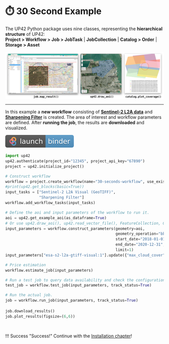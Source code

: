 # :stopwatch: 30 Second Example

The UP42 Python package uses nine classes, representing the **hierarchical structure** of UP42:  
**Project > Workflow > Job > JobTask** | **JobCollection** | **Catalog > Order** | **Storage > Asset**

![](assets/vizualisations.jpg)

------------------------

In this example a **new workflow** consisting of [**Sentinel-2 L2A data**](https://marketplace.up42.com/block/4471e5ef-90f1-4bf0-9243-66bc9d8b4c99)
and [**Sharpening Filter**](https://marketplace.up42.com/block/e374ea64-dc3b-4500-bb4b-974260fb203e) is created.
The area of interest and workflow parameters are defined. After **running the job**, 
the results are **downloaded** and visualized.

[![Binder](assets/badge_logo.svg)](https://mybinder.org/v2/gh/up42/up42-py/master?filepath=examples%2Fguides%2F30-seconds-example.ipynb)

```python
import up42
up42.authenticate(project_id="12345", project_api_key="67890")
project = up42.initialize_project()
```

```python
# Construct workflow
workflow = project.create_workflow(name="30-seconds-workflow", use_existing=True)
#print(up42.get_blocks(basic=True))
input_tasks = ["Sentinel-2 L2A Visual (GeoTIFF)",
               "Sharpening Filter"]
workflow.add_workflow_tasks(input_tasks)
```

```python
# Define the aoi and input parameters of the workflow to run it.
aoi = up42.get_example_aoi(as_dataframe=True)
# Or use up42.draw_aoi(), up42.read_vector_file(), FeatureCollection, GeoDataFrame etc.
input_parameters = workflow.construct_parameters(geometry=aoi, 
                                                 geometry_operation="bbox", 
                                                 start_date="2018-01-01",
                                                 end_date="2020-12-31",
                                                 limit=1)
input_parameters["esa-s2-l2a-gtiff-visual:1"].update({"max_cloud_cover":5})
```

```python
# Price estimation
workflow.estimate_job(input_parameters)
```

```python
# Run a test job to query data availability and check the configuration.
test_job = workflow.test_job(input_parameters, track_status=True)
```

```python
# Run the actual job.
job = workflow.run_job(input_parameters, track_status=True)

job.download_results()
job.plot_results(figsize=(6,6))
```

<br>

!!! Success "Success!"
    Continue with the [Installation chapter](installation.md)!
